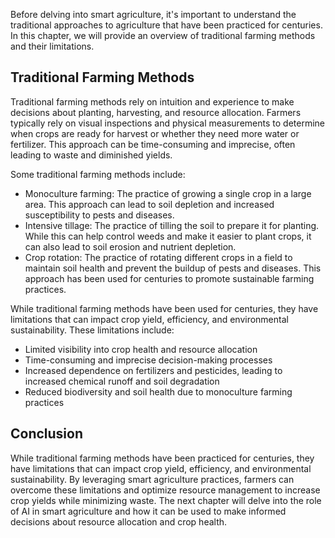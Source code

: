 
Before delving into smart agriculture, it's important to understand the traditional approaches to agriculture that have been practiced for centuries. In this chapter, we will provide an overview of traditional farming methods and their limitations.

Traditional Farming Methods
---------------------------

Traditional farming methods rely on intuition and experience to make decisions about planting, harvesting, and resource allocation. Farmers typically rely on visual inspections and physical measurements to determine when crops are ready for harvest or whether they need more water or fertilizer. This approach can be time-consuming and imprecise, often leading to waste and diminished yields.

Some traditional farming methods include:

* Monoculture farming: The practice of growing a single crop in a large area. This approach can lead to soil depletion and increased susceptibility to pests and diseases.
* Intensive tillage: The practice of tilling the soil to prepare it for planting. While this can help control weeds and make it easier to plant crops, it can also lead to soil erosion and nutrient depletion.
* Crop rotation: The practice of rotating different crops in a field to maintain soil health and prevent the buildup of pests and diseases. This approach has been used for centuries to promote sustainable farming practices.

While traditional farming methods have been used for centuries, they have limitations that can impact crop yield, efficiency, and environmental sustainability. These limitations include:

* Limited visibility into crop health and resource allocation
* Time-consuming and imprecise decision-making processes
* Increased dependence on fertilizers and pesticides, leading to increased chemical runoff and soil degradation
* Reduced biodiversity and soil health due to monoculture farming practices

Conclusion
----------

While traditional farming methods have been practiced for centuries, they have limitations that can impact crop yield, efficiency, and environmental sustainability. By leveraging smart agriculture practices, farmers can overcome these limitations and optimize resource management to increase crop yields while minimizing waste. The next chapter will delve into the role of AI in smart agriculture and how it can be used to make informed decisions about resource allocation and crop health.
